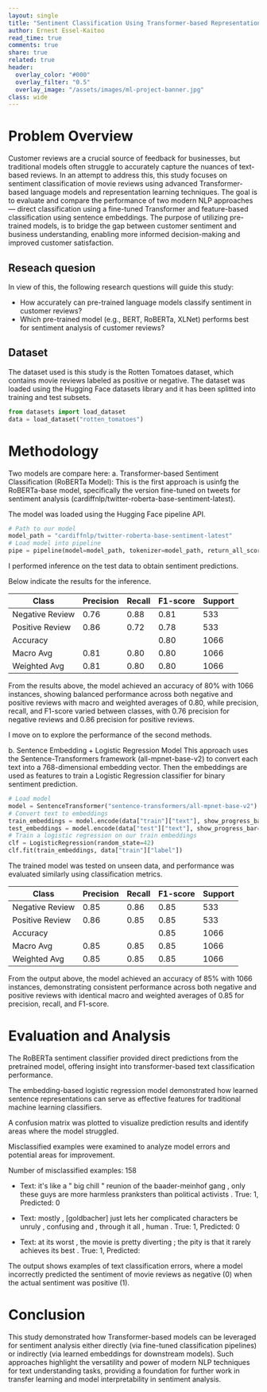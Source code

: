 ```yaml
---
layout: single
title: "Sentiment Classification Using Transformer-based Representation Models"
author: Ernest Essel-Kaitoo
read_time: true
comments: true
share: true
related: true
header:
  overlay_color: "#000"
  overlay_filter: "0.5"
  overlay_image: "/assets/images/ml-project-banner.jpg"
class: wide
---
```



# Problem Overview

Customer reviews are a crucial source of feedback for businesses, but traditional models often struggle to accurately capture the nuances of text-based reviews. In an attempt to address this, this study focuses on sentiment classification of movie reviews using advanced Transformer-based language models and representation learning techniques. The goal is to evaluate and compare the performance of two modern NLP approaches — direct classification using a fine-tuned Transformer and feature-based classification using sentence embeddings. The purpose of utilizing pre-trained models, is to bridge the gap between customer sentiment and business understanding, enabling more informed decision-making and improved customer satisfaction.

## Reseach quesion

In view of this, the following research questions will guide this study:

- How accurately can pre-trained language models classify sentiment in customer reviews?
- Which pre-trained model (e.g., BERT, RoBERTa, XLNet) performs best for sentiment analysis of customer reviews?

## Dataset

The dataset used is this study is the Rotten Tomatoes dataset, which contains movie reviews labeled as positive or negative. The dataset was loaded using the Hugging Face datasets library and it has been splitted into training and test subsets.


```python
from datasets import load_dataset
data = load_dataset("rotten_tomatoes")
```


# Methodology

Two models are compare here:
a. Transformer-based Sentiment Classification (RoBERTa Model): This is the first approach is usinfg the RoBERTa-base model, specifically the version fine-tuned on tweets for sentiment analysis (cardiffnlp/twitter-roberta-base-sentiment-latest).

The model was loaded using the Hugging Face pipeline API.

```python
# Path to our model
model_path = "cardiffnlp/twitter-roberta-base-sentiment-latest"
# Load model into pipeline
pipe = pipeline(model=model_path, tokenizer=model_path, return_all_scores=True)
```

I performed inference on the test data to obtain sentiment predictions.

Below indicate the results for the inference. 

| Class | Precision | Recall | F1-score | Support |
| --- | --- | --- | --- | --- |
| Negative Review | 0.76 | 0.88 | 0.81 | 533 |
| Positive Review | 0.86 | 0.72 | 0.78 | 533 |
| Accuracy |  |  | 0.80 |  1066 |
| Macro Avg | 0.81 | 0.80 | 0.80 | 1066 |
| Weighted Avg | 0.81 | 0.80|0.80|1066|

From the results above, the model achieved an accuracy of 80% with 1066 instances, showing balanced performance across both negative and positive reviews with macro and weighted averages of 0.80, while precision, recall, and F1-score varied between classes, with 0.76 precision for negative reviews and 0.86 precision for positive reviews.

I move on to explore the performance of the second methods.

b. Sentence Embedding + Logistic Regression Model
This approach uses the Sentence-Transformers framework (all-mpnet-base-v2) to convert each text into a 768-dimensional embedding vector. Then the embeddings are used as features to train a Logistic Regression classifier for binary sentiment prediction.

```python
# Load model
model = SentenceTransformer("sentence-transformers/all-mpnet-base-v2")
# Convert text to embeddings
train_embeddings = model.encode(data["train"]["text"], show_progress_bar=True)
test_embeddings = model.encode(data["test"]["text"], show_progress_bar=True)
# Train a logistic regression on our train embeddings
clf = LogisticRegression(random_state=42)
clf.fit(train_embeddings, data["train"]["label"])
```

The trained model was tested on unseen data, and performance was evaluated similarly using classification metrics.

| Class | Precision | Recall | F1-score | Support |
| --- | --- | --- | --- | --- |
| Negative Review | 0.85 | 0.86 | 0.85 | 533 |
| Positive Review | 0.86 | 0.85 | 0.85 | 533 |
| Accuracy |  |  | 0.85 |  1066 |
| Macro Avg | 0.85 | 0.85 | 0.85 | 1066 |
| Weighted Avg | 0.85 | 0.85 | 0.85 | 1066 |

From the output above, the model achieved an accuracy of 85% with 1066 instances, demonstrating consistent performance across both negative and positive reviews with identical macro and weighted averages of 0.85 for precision, recall, and F1-score.



# Evaluation and Analysis

The RoBERTa sentiment classifier provided direct predictions from the pretrained model, offering insight into transformer-based text classification performance.

The embedding-based logistic regression model demonstrated how learned sentence representations can serve as effective features for traditional machine learning classifiers.

A confusion matrix was plotted to visualize prediction results and identify areas where the model struggled.

Misclassified examples were examined to analyze model errors and potential areas for improvement.

Number of misclassified examples: 158
- Text: it's like a " big chill " reunion of the baader-meinhof gang , only these guys are more harmless pranksters than political activists .
True: 1, Predicted: 0

- Text: mostly , [goldbacher] just lets her complicated characters be unruly , confusing and , through it all , human .
True: 1, Predicted: 0

- Text: at its worst , the movie is pretty diverting ; the pity is that it rarely achieves its best .
True: 1, Predicted:

The output shows examples of text classification errors, where a model incorrectly predicted the sentiment of movie reviews as negative (0) when the actual sentiment was positive (1).



# Conclusion

This study demonstrated how Transformer-based models can be leveraged for sentiment analysis either directly (via fine-tuned classification pipelines) or indirectly (via learned embeddings for downstream models). Such approaches highlight the versatility and power of modern NLP techniques for text understanding tasks, providing a foundation for further work in transfer learning and model interpretability in sentiment analysis.
